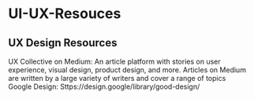 # UI-UX-Resouces
## UX Design Resources
UX Collective on Medium: An article platform with stories on user experience, visual design, product design, and more. Articles on Medium are written by a large variety of writers and cover a range of topics
 <br /> 
Google Design: Sttps://design.google/library/good-design/
